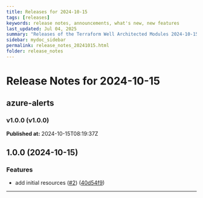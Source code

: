```yaml
---
title: Releases for 2024-10-15
tags: [releases]
keywords: release notes, announcements, what's new, new features
last_updated: Jul 04, 2025
summary: "Releases of the Terraform Well Architected Modules 2024-10-15"
sidebar: mydoc_sidebar
permalink: release_notes_20241015.html
folder: release_notes
---
```


# Release Notes for 2024-10-15

## azure-alerts
### v1.0.0 (v1.0.0)
**Published at:** 2024-10-15T08:19:37Z

## 1.0.0 (2024-10-15)


### Features

* add initial resources ([#2](https://github.com/CloudNationHQ/terraform-azure-alerts/issues/2)) ([40d54f9](https://github.com/CloudNationHQ/terraform-azure-alerts/commit/40d54f93017a20ba8f8c409ac3e9ae03b6cdd5fa))

---

